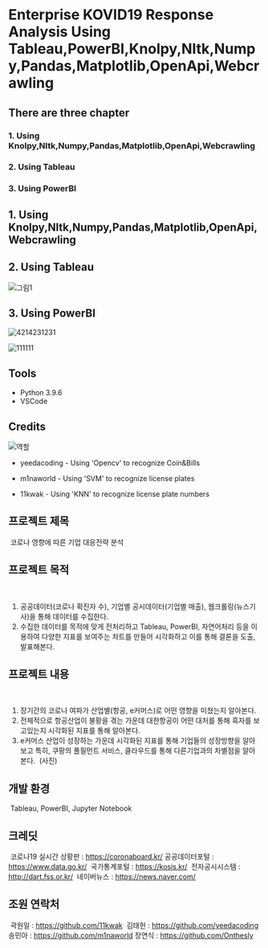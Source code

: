 # Enterprise KOVID19 Response Analysis Using Tableau,PowerBI,Knolpy,Nltk,Numpy,Pandas,Matplotlib,OpenApi,Webcrawling 

## There are three chapter
### 1. Using Knolpy,Nltk,Numpy,Pandas,Matplotlib,OpenApi,Webcrawling 
### 2. Using Tableau
### 3. Using PowerBI



## 1. Using Knolpy,Nltk,Numpy,Pandas,Matplotlib,OpenApi,Webcrawling 



## 2. Using Tableau

![그림1](https://user-images.githubusercontent.com/87745990/128672482-6fa049e2-3517-4a8c-8848-489ed0e599bf.png)



## 3. Using PowerBI
  

![4214231231](https://user-images.githubusercontent.com/87745990/128672779-2eb64329-9dd6-43bc-a8c7-4330431b0026.png)


![111111](https://user-images.githubusercontent.com/87745990/128672852-e418140d-5d78-4f2d-8795-7f5b9737dc7b.png)



## Tools

- Python 3.9.6
- VSCode

## Credits

![역할](https://user-images.githubusercontent.com/87745990/129670295-6260e25d-011b-4a64-a5b3-8b94e5c18283.png)

- yeedacoding  - Using 'Opencv' to recognize Coin&Bills

- m1naworld  - Using 'SVM' to recognize license plates

- 11kwak - Using 'KNN' to recognize license plate numbers


## 프로젝트 제목
​
코로나 영향에 따른 기업 대응전략 분석
​
​
​
## 프로젝트 목적
​
1. 공공데이터(코로나 확진자 수), 기업별 공시데이터(기업별 매출), 웹크롤링(뉴스기사)을 통해 데이터를 수집한다.
​
2. 수집한 데이터를 목적에 맞게 전처리하고 Tableau, PowerBI, 자연어처리 등을 이용하여 다양한 지표를 보여주는 차트를 만들어 시각화하고 이를 통해 결론을 도출, 발표해본다.
​
​
​
## 프로젝트 내용
​
1. 장기간의 코로나 여파가 산업별(항공, e커머스)로 어떤 영향을 미쳤는지 알아본다.
2. 전체적으로 항공산업이 불황을 겪는 가운데 대한항공이 어떤 대처를 통해 흑자를 보고있는지 시각화된 지표를 통해 알아본다.
3. e커머스 산업이 성장하는 가운데 시각화된 지표를 통해 기업들의 성장방향을 알아보고 특히, 쿠팡의 풀필먼트 서비스, 클라우드를 통해 다른기업과의 차별점을 알아본다.
​
(사진)
​
​
​
## 개발 환경
​
Tableau, PowerBI, Jupyter Notebook
​
​
​
## 크레딧
​
코로나19 실시간 상황판 : https://coronaboard.kr/
​
공공데이터포털 : https://www.data.go.kr/
​
국가통계포털 : https://kosis.kr/
​
전자공시시스템 : http://dart.fss.or.kr/
​
네이버뉴스 : https://news.naver.com/
​
​
​
## 조원 연락처
​
곽원일 : https://github.com/11kwak
​
김태헌 : https://github.com/yeedacoding
​
송민아 : https://github.com/m1naworld
​
장연식 : https://github.com/Onthesly